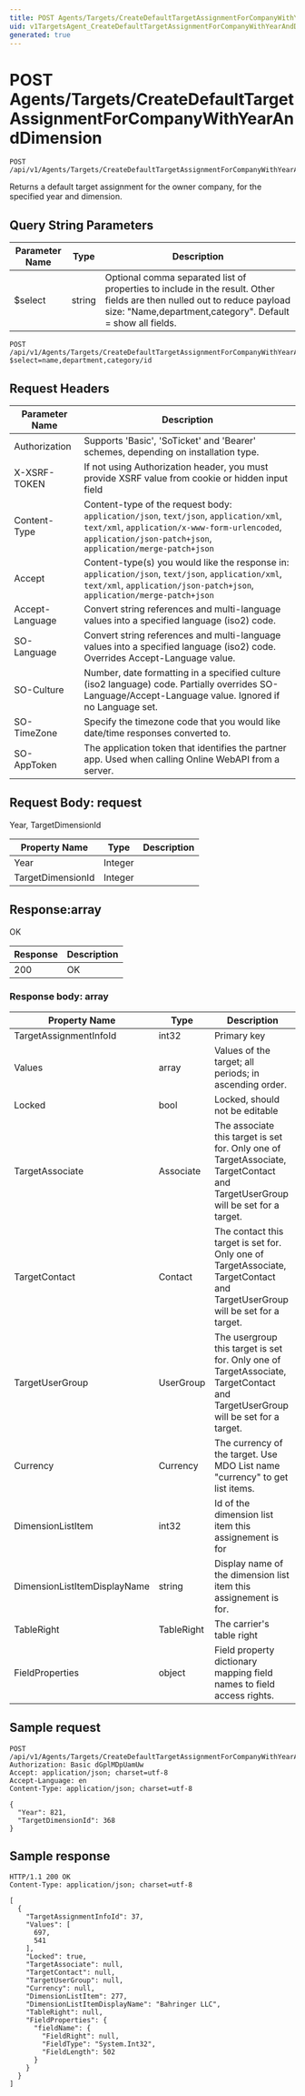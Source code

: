 ```yaml
---
title: POST Agents/Targets/CreateDefaultTargetAssignmentForCompanyWithYearAndDimension
uid: v1TargetsAgent_CreateDefaultTargetAssignmentForCompanyWithYearAndDimension
generated: true
---
```


# POST Agents/Targets/CreateDefaultTargetAssignmentForCompanyWithYearAndDimension

```http
POST /api/v1/Agents/Targets/CreateDefaultTargetAssignmentForCompanyWithYearAndDimension
```

Returns a default target assignment for the owner company, for the specified year and dimension.







## Query String Parameters

| Parameter Name | Type |  Description |
|----------------|------|--------------|
| $select | string |  Optional comma separated list of properties to include in the result. Other fields are then nulled out to reduce payload size: "Name,department,category". Default = show all fields. |

```http
POST /api/v1/Agents/Targets/CreateDefaultTargetAssignmentForCompanyWithYearAndDimension?$select=name,department,category/id
```


## Request Headers

| Parameter Name | Description |
|----------------|-------------|
| Authorization  | Supports 'Basic', 'SoTicket' and 'Bearer' schemes, depending on installation type. |
| X-XSRF-TOKEN   | If not using Authorization header, you must provide XSRF value from cookie or hidden input field |
| Content-Type | Content-type of the request body: `application/json`, `text/json`, `application/xml`, `text/xml`, `application/x-www-form-urlencoded`, `application/json-patch+json`, `application/merge-patch+json` |
| Accept         | Content-type(s) you would like the response in: `application/json`, `text/json`, `application/xml`, `text/xml`, `application/json-patch+json`, `application/merge-patch+json` |
| Accept-Language | Convert string references and multi-language values into a specified language (iso2) code. |
| SO-Language | Convert string references and multi-language values into a specified language (iso2) code. Overrides Accept-Language value. |
| SO-Culture | Number, date formatting in a specified culture (iso2 language) code. Partially overrides SO-Language/Accept-Language value. Ignored if no Language set. |
| SO-TimeZone | Specify the timezone code that you would like date/time responses converted to. |
| SO-AppToken | The application token that identifies the partner app. Used when calling Online WebAPI from a server. |

## Request Body: request 

Year, TargetDimensionId 

| Property Name | Type |  Description |
|----------------|------|--------------|
| Year | Integer |  |
| TargetDimensionId | Integer |  |

## Response:array

OK

| Response | Description |
|----------------|-------------|
| 200 | OK |

### Response body: array

| Property Name | Type |  Description |
|----------------|------|--------------|
| TargetAssignmentInfoId | int32 | Primary key |
| Values | array | Values of the target; all periods; in ascending order. |
| Locked | bool | Locked, should not be editable |
| TargetAssociate | Associate | The associate this target is set for. Only one of TargetAssociate, TargetContact and TargetUserGroup will be set for a target. |
| TargetContact | Contact | The contact this target is set for. Only one of TargetAssociate, TargetContact and TargetUserGroup will be set for a target. |
| TargetUserGroup | UserGroup | The usergroup this target is set for. Only one of TargetAssociate, TargetContact and TargetUserGroup will be set for a target. |
| Currency | Currency | The currency of the target.  Use MDO List name "currency" to get list items. |
| DimensionListItem | int32 | Id of the dimension list item this assignement is for |
| DimensionListItemDisplayName | string | Display name of the dimension list item this assignement is for. |
| TableRight | TableRight | The carrier's table right |
| FieldProperties | object | Field property dictionary mapping field names to field access rights. |

## Sample request

```http!
POST /api/v1/Agents/Targets/CreateDefaultTargetAssignmentForCompanyWithYearAndDimension
Authorization: Basic dGplMDpUamUw
Accept: application/json; charset=utf-8
Accept-Language: en
Content-Type: application/json; charset=utf-8

{
  "Year": 821,
  "TargetDimensionId": 368
}
```

## Sample response

```http_
HTTP/1.1 200 OK
Content-Type: application/json; charset=utf-8

[
  {
    "TargetAssignmentInfoId": 37,
    "Values": [
      697,
      541
    ],
    "Locked": true,
    "TargetAssociate": null,
    "TargetContact": null,
    "TargetUserGroup": null,
    "Currency": null,
    "DimensionListItem": 277,
    "DimensionListItemDisplayName": "Bahringer LLC",
    "TableRight": null,
    "FieldProperties": {
      "fieldName": {
        "FieldRight": null,
        "FieldType": "System.Int32",
        "FieldLength": 502
      }
    }
  }
]
```